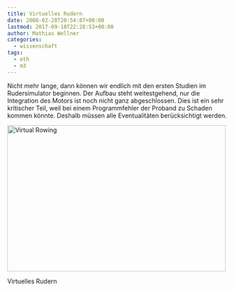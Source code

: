 ```yaml
---
title: Virtuelles Rudern
date: 2008-02-28T20:54:07+00:00
lastmod: 2017-09-18T22:28:53+00:00
author: Mathias Wellner
categories:
  - wissenschaft
tags:
  - eth
  - m3
---
```

Nicht mehr lange, dann können wir endlich mit den ersten Studien im Rudersimulator beginnen. Der Aufbau steht weitestgehend, nur die Integration des Motors ist noch nicht ganz abgeschlossen. Dies ist ein sehr kritischer Teil, weil bei einem Programmfehler der Proband zu Schaden kommen könnte. Deshalb müssen alle Eventualitäten berücksichtigt werden. 

<div style="width: 510px" class="wp-caption aligncenter">
  <a href="http://www.flickr.com/photos/mwellner/2295585373/"><img alt="Virtual Rowing" src="http://farm4.static.flickr.com/3253/2295585373_039dc15199.jpg" title="Virtual Rowing" width="500" height="334" /></a>
  
  <p class="wp-caption-text">
    Virtuelles Rudern<br />
  </p>
</div>